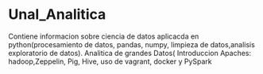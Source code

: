 # Unal_Analitica
Contiene informacion sobre ciencia de datos aplicacda en python(procesamiento de datos, pandas, numpy,  limpieza de datos,analisis exploratorio de datos). Analitica de grandes Datos( Introduccion Apaches: hadoop,Zeppelin, Pig, Hive, uso de vagrant, docker y PySpark
